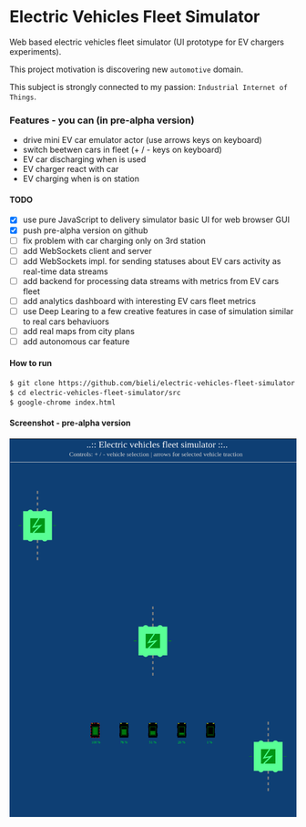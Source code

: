 # Electric Vehicles Fleet Simulator

Web based electric vehicles fleet simulator (UI prototype for EV chargers experiments).

This project motivation is discovering new `automotive` domain.

This subject is strongly connected to my passion: `Industrial Internet of Things`.

### Features - you can (in pre-alpha version)
- drive mini EV car emulator actor (use arrows keys on keyboard)
- switch beetwen cars in fleet (+ / - keys on keyboard)
- EV car discharging when is used
- EV charger react with car
- EV charging when is on station

#### TODO
- [x] use pure JavaScript to delivery simulator basic UI for web browser GUI
- [x] push pre-alpha version on github
- [ ] fix problem with car charging only on 3rd station
- [ ] add WebSockets client and server
- [ ] add WebSockets impl. for sending statuses about EV cars activity as real-time data streams
- [ ] add backend for processing data streams with metrics from EV cars fleet
- [ ] add analytics dashboard with interesting EV cars fleet metrics
- [ ] use Deep Learing to a few creative features in case of simulation similar to real cars behaviuors
- [ ] add real maps from city plans
- [ ] add autonomous car feature

#### How to run

```bash
$ git clone https://github.com/bieli/electric-vehicles-fleet-simulator.git
$ cd electric-vehicles-fleet-simulator/src
$ google-chrome index.html
```

#### Screenshot - pre-alpha version

![Preview screenshot1](assets/preview-screenshot1.png)
